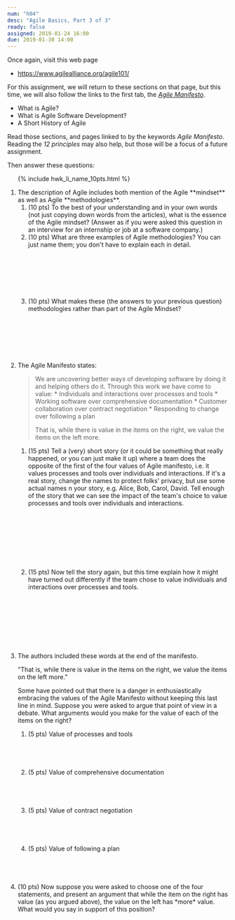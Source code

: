 ```yaml
---
num: "h04"
desc: "Agile Basics, Part 3 of 3"
ready: false
assigned: 2019-01-24 16:00
due: 2019-01-30 14:00
---
```


<div style="display:none;">https://ucsb-cs48.github.io/w19/hwk/h04/</div>

Once again, visit this web page

* <https://www.agilealliance.org/agile101/>

For this assignment, we will return to these sections on that page, but this time, we will also follow the links to
the first tab, the  [*Agile Manifesto*](https://www.agilealliance.org/agile101/the-agile-manifesto/).

* What is Agile?
* What is Agile Software Development?
* A Short History of Agile

Read those sections, and pages linked to by the keywords *Agile Manifesto*.  Reading the *12 principles* may also help, but those will be a focus of a future assignment.

Then answer these questions:

<ol>

{% include hwk_li_name_10pts.html %}

<li style="margin-bottom:8em;" markdown="1"> The description of Agile includes both mention of the Agile **mindset** as well as Agile **methodologies**.


<ol>

<li style="margin-bottom:0em;" markdown="1"> (10 pts) To the best of your understanding and in your own words (not just copying down words from the articles), what is the essence of the Agile mindset?   (Answer as if you were asked this question in an interview for an internship or job at a software company.)

</li>

<li style="margin-bottom:8em;" markdown="1"> (10 pts) What are three examples of Agile methodologies?  You can just name them; you don't have to explain each in detail.

</li>

<li style="margin-bottom:1em;" markdown="1"> (10 pts) What makes these (the answers to your previous question) methodologies rather than part of the Agile Mindset?

</li>

</ol>

<div class="pagebreak">
</div>

</li>

<li style="margin-bottom:1em;" markdown="1"> The Agile Manifesto states:

<blockquote markdown="1">
We are uncovering better ways of developing software by doing it and helping others do it. Through this work we have come to value:
* Individuals and interactions over processes and tools
* Working software over comprehensive documentation
* Customer collaboration over contract negotiation
* Responding to change over following a plan

That is, while there is value in the items on the right, we value the items on the left more.
</blockquote>


<ol>
<li style="margin-bottom:10em;" markdown="1">
(15 pts) Tell a (very) short story (or it could be something that really happened, or you can just make it up) where  a
  team does the opposite of the first of the four values of Agile manifesto, i.e. it values processes and tools over individuals and interactions.  If it's a real story, change the names to protect folks' privacy, but use some actual names n your story, e.g. Alice, Bob, Carol, David.   Tell enough of the story that we can see the impact of the team's choice to value processes and tools over individuals and interactions.

</li>

<li style="margin-bottom:10em;" markdown="1">
(15 pts) Now tell the story again, but this time explain how it might have turned out differently if the team chose to value individuals and interactions over processes and tools.
</li>


</ol>

</li>

<li markdown="1"> The authors included these words at the end of the manifesto.

"That is, while there is value in the items on the right, we value the items on the left more."
  
Some have pointed out that there is a danger in enthusiastically embracing the values of the Agile Manifesto without keeping this last line in mind.   Suppose you were asked to argue that point of view in a debate.  What arguments would you make for the value of each of the items on the right?

<ol>
<li style="margin-bottom:5em;" > (5 pts) Value of processes and tools
</li>

<li style="margin-bottom:5em;" > (5 pts) Value of comprehensive documentation
</li>

<li style="margin-bottom:5em;" > (5 pts) Value of contract negotiation
</li>

<li style="margin-bottom:5em;" > (5 pts) Value of following a plan
</li>

</ol>
  
</li>


<li markdown="1" style="margin-bottom:15em;" > (10 pts) Now suppose you were asked to choose one of the four statements, and present an argument that while the item on the right has value (as you argued above), the value on the left has *more* value.  What would you say in support of this position?
  
</li>

</ol>
